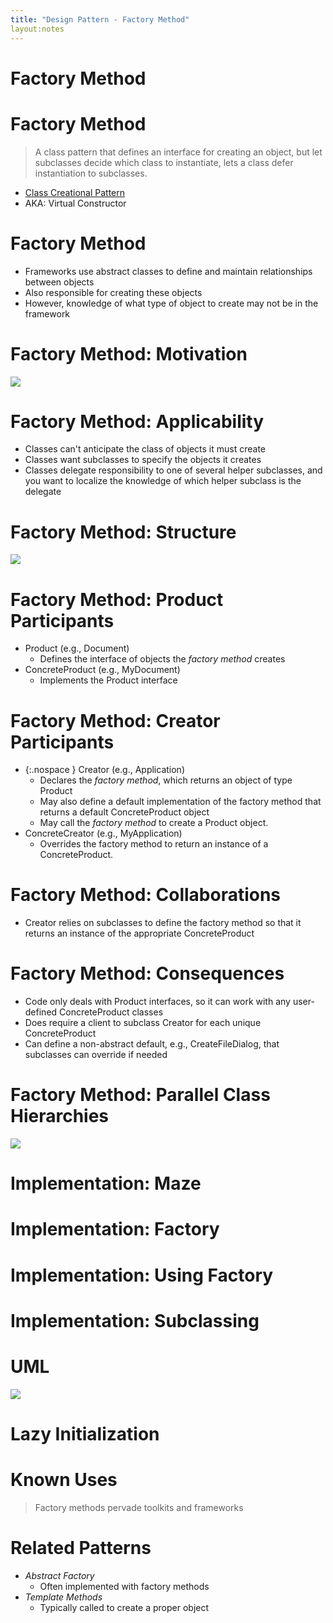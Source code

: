 ```yaml
---
title: "Design Pattern - Factory Method"
layout:notes
---
```


[motivation]: /images/design-patterns/template-method-gof-update.svg
[structure]:  /images/design-patterns/factory-method.svg
[parallel]:   /images/design-patterns/factory-method-parallel-hierarchy.svg
[mazegame]:   /images/design-patterns/maze-game.svg
[classcreationalpattern]: https://www.cs.bgsu.edu/mdecke/classes/software_architecture/notes/design_patterns.html#/18

# Factory Method
<script src="https://gist.github.com/mjdecker/1aabd0ce4bd678eab81a0c2bcdaeed43.js?file=FactorySort.cpp"></script>

# Factory Method
> A class pattern that defines an interface for creating an object, but let subclasses decide which class to instantiate, lets a class defer instantiation to subclasses.

* [Class Creational Pattern][classcreationalpattern]
* AKA: Virtual Constructor

# Factory Method
* Frameworks use abstract classes to define and maintain relationships between objects
* Also responsible for creating these objects
* However, knowledge of what type of object to create may not be in the framework

# Factory Method: Motivation
![][motivation]

# Factory Method: Applicability
* Classes can't anticipate the class of objects it must create
* Classes want subclasses to specify the objects it creates
* Classes delegate responsibility to one of several helper subclasses, and you want to localize the knowledge of which helper subclass is the delegate

# Factory Method: Structure
![][structure]

# Factory Method: Product Participants
* Product (e.g., Document)
	* Defines the interface of objects the *factory method* creates
* ConcreteProduct (e.g., MyDocument)
	* Implements the Product interface

# Factory Method: Creator Participants
*  {:.nospace } Creator (e.g., Application)
	* Declares the *factory method*, which returns an object of type Product
	* May also define a default implementation of the factory method that returns a default ConcreteProduct object
	* May call the *factory method* to create a Product object.
* ConcreteCreator (e.g., MyApplication)
	* Overrides the factory method to return an instance of a ConcreteProduct.

# Factory Method: Collaborations
* Creator relies on subclasses to define the factory method so that it returns an instance of the appropriate ConcreteProduct

# Factory Method: Consequences 
* Code only deals with Product interfaces, so it can work with any user-defined ConcreteProduct classes
* Does require a client to subclass Creator for each unique ConcreteProduct
* Can define a non-abstract default, e.g., CreateFileDialog, that subclasses can override if needed

# Factory Method: Parallel Class Hierarchies
![][parallel]

# Implementation: Maze
<script src="https://gist.github.com/mjdecker/1aabd0ce4bd678eab81a0c2bcdaeed43.js?file=MazeCreateNew.cpp"></script>

# Implementation: Factory
<script src="https://gist.github.com/mjdecker/1aabd0ce4bd678eab81a0c2bcdaeed43.js?file=MazeFactory.cpp"></script>

# Implementation: Using Factory
<script src="https://gist.github.com/mjdecker/1aabd0ce4bd678eab81a0c2bcdaeed43.js?file=MazeCreateNew2.cpp"></script>

# Implementation: Subclassing
<script src="https://gist.github.com/mjdecker/1aabd0ce4bd678eab81a0c2bcdaeed43.js?file=EnchantedMazeGame.hpp"></script>

# UML
![][mazegame]

# Lazy Initialization
<script src="https://gist.github.com/mjdecker/1aabd0ce4bd678eab81a0c2bcdaeed43.js?file=LazyInitialization.hpp"></script>

# Known Uses
> Factory methods pervade toolkits and frameworks

# Related Patterns
* *Abstract Factory*
	* Often implemented with factory methods
* *Template Methods*
	* Typically called to create a proper object 
